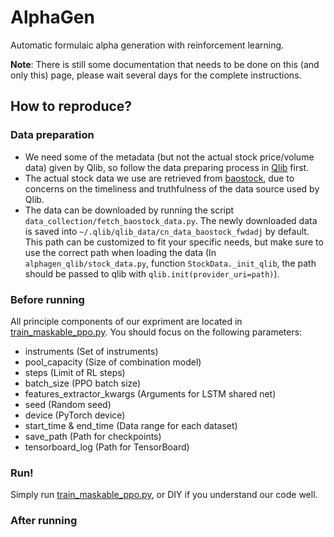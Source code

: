 # AlphaGen

Automatic formulaic alpha generation with reinforcement learning.

**Note**: There is still some documentation that needs to be done on this (and only this) page, please wait several days for the complete instructions.

## How to reproduce?

### Data preparation

- We need some of the metadata (but not the actual stock price/volume data) given by Qlib, so follow the data preparing process in [Qlib](https://github.com/microsoft/qlib#data-preparation) first.
- The actual stock data we use are retrieved from [baostock](http://baostock.com/baostock/index.php/%E9%A6%96%E9%A1%B5), due to concerns on the timeliness and truthfulness of the data source used by Qlib.
- The data can be downloaded by running the script `data_collection/fetch_baostock_data.py`. The newly downloaded data is saved into `~/.qlib/qlib_data/cn_data_baostock_fwdadj` by default. This path can be customized to fit your specific needs, but make sure to use the correct path when loading the data (In `alphagen_qlib/stock_data.py`, function `StockData._init_qlib`, the path should be passed to qlib with `qlib.init(provider_uri=path)`).

### Before running

All principle components of our expriment are located in [train_maskable_ppo.py](train_maskable_ppo.py). You should focus on the following parameters:

- instruments (Set of instruments)
- pool_capacity (Size of combination model)
- steps (Limit of RL steps)
- batch_size (PPO batch size)
- features_extractor_kwargs (Arguments for LSTM shared net)
- seed (Random seed)
- device (PyTorch device)
- start_time & end_time (Data range for each dataset)
- save_path (Path for checkpoints)
- tensorboard_log (Path for TensorBoard)

### Run!

Simply run [train_maskable_ppo.py](train_maskable_ppo.py), or DIY if you understand our code well.

### After running


